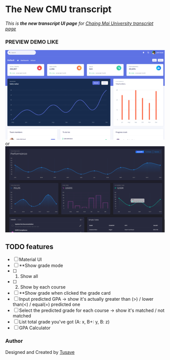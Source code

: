 # The New CMU transcript

_This is **the new transcript UI page** for [Chaing Mai University transcript page](https://www3.reg.cmu.ac.th/transcript)_

### PREVIEW DEMO LIKE

![alt text](./demo-images/demo1.png 'DEMO 1')
or
![alt text](./demo-images/demo2.png 'DEMO 1')

## TODO features

- [ ] Material UI
- [ ] \*\*Show grade mode
- [ ] 1. Show all
- [ ] 2. Show by each course
- [ ] \*\*Show grade when clicked the grade card
- [ ] Input predicted GPA -> show it's actually greater than (>) / lower than(<) / equal(=) predicted one
- [ ] Select the predicted grade for each course -> show it's matched / not matched
- [ ] List total grade you've got (A: x, B+: y, B: z)
- [ ] GPA Calculator

### Author

Designed and Created by [Tusave](www.facebook.com/tusaveeiei)
